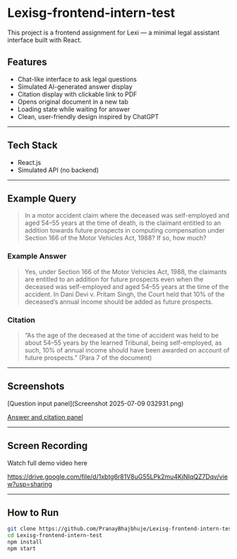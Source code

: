 # Lexisg-frontend-intern-test

This project is a frontend assignment for Lexi — a minimal legal assistant interface built with React.

##  Features

- Chat-like interface to ask legal questions
- Simulated AI-generated answer display
- Citation display with clickable link to PDF
- Opens original document in a new tab
- Loading state while waiting for answer
- Clean, user-friendly design inspired by ChatGPT

---

##  Tech Stack

- React.js
- Simulated API (no backend)

---

## Example Query

> In a motor accident claim where the deceased was self-employed and aged 54–55 years at the time of death, is the claimant entitled to an addition towards future prospects in computing compensation under Section 166 of the Motor Vehicles Act, 1988? If so, how much?

### Example Answer

> Yes, under Section 166 of the Motor Vehicles Act, 1988, the claimants are entitled to an addition for future prospects even when the deceased was self-employed and aged 54–55 years at the time of the accident. In Dani Devi v. Pritam Singh, the Court held that 10% of the deceased’s annual income should be added as future prospects.

### Citation

> “As the age of the deceased at the time of accident was held to be about 54–55 years by the learned Tribunal, being self-employed, as such, 10% of annual income should have been awarded on account of future prospects.” (Para 7 of the document)

---

##  Screenshots

[Question input panel](Screenshot 2025-07-09 032931.png)

[Answer and citation panel](./screenshots/answer-panel.png)

---

## Screen Recording

Watch full demo video here

https://drive.google.com/file/d/1xbtg6r81V8uG55LPk2mu4KjNIqQZ7Dqv/view?usp=sharing

---

## How to Run

```bash
git clone https://github.com/PranayBhajbhuje/Lexisg-frontend-intern-test.git
cd Lexisg-frontend-intern-test
npm install
npm start
